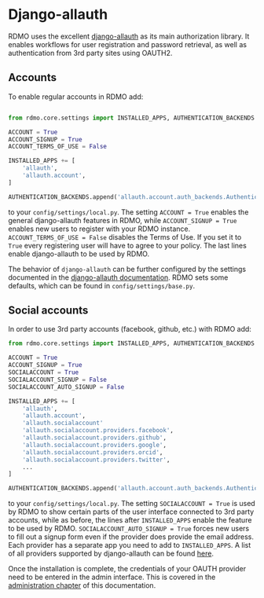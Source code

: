 # Django-allauth

RDMO uses the excellent [django-allauth](http://www.intenct.nl/projects/django-allauth) as its main authorization library. It enables workflows for user registration and password retrieval, as well as authentication from 3rd party sites using OAUTH2.

## Accounts

To enable regular accounts in RDMO add:

```python

from rdmo.core.settings import INSTALLED_APPS, AUTHENTICATION_BACKENDS

ACCOUNT = True
ACCOUNT_SIGNUP = True
ACCOUNT_TERMS_OF_USE = False

INSTALLED_APPS += [
    'allauth',
    'allauth.account',
]

AUTHENTICATION_BACKENDS.append('allauth.account.auth_backends.AuthenticationBackend')
```

to your `config/settings/local.py`. The setting `ACCOUNT = True` enables the general django-allauth features in RDMO, while `ACCOUNT_SIGNUP = True` enables new users to register with your RDMO instance. `ACCOUNT_TERMS_OF_USE = False` disables the Terms of Use. If you set it to `True` every registering user will have to agree to your policy. The last lines enable django-allauth to be used by RDMO.

The behavior of `django-allauth` can be further configured by the settings documented in the [django-allauth documentation](http://django-allauth.readthedocs.io/en/latest/configuration.html). RDMO sets some defaults, which can be found in `config/settings/base.py`.

## Social accounts

In order to use 3rd party accounts (facebook, github, etc.) with RDMO add:

```python
from rdmo.core.settings import INSTALLED_APPS, AUTHENTICATION_BACKENDS

ACCOUNT = True
ACCOUNT_SIGNUP = True
SOCIALACCOUNT = True
SOCIALACCOUNT_SIGNUP = False
SOCIALACCOUNT_AUTO_SIGNUP = False

INSTALLED_APPS += [
    'allauth',
    'allauth.account',
    'allauth.socialaccount'
    'allauth.socialaccount.providers.facebook',
    'allauth.socialaccount.providers.github',
    'allauth.socialaccount.providers.google',
    'allauth.socialaccount.providers.orcid',
    'allauth.socialaccount.providers.twitter',
    ...
]

AUTHENTICATION_BACKENDS.append('allauth.account.auth_backends.AuthenticationBackend')
```

to your `config/settings/local.py`. The setting `SOCIALACCOUNT = True` is used by RDMO to show certain parts of the user interface connected to 3rd party accounts, while as before, the lines after `INSTALLED_APPS` enable the feature to be used by RDMO. `SOCIALACCOUNT_AUTO_SIGNUP = True` forces new users to fill out a signup form even if the provider does provide the email address. Each provider has a separate app you need to add to `INSTALLED_APPS`. A list of all providers supported by django-allauth can be found [here](http://django-allauth.readthedocs.io/en/latest/providers.html).

Once the installation is complete, the credentials of your OAUTH provider need to be entered in the admin interface. This is covered in the [administration chapter](../../administration/allauth.html) of this documentation.
